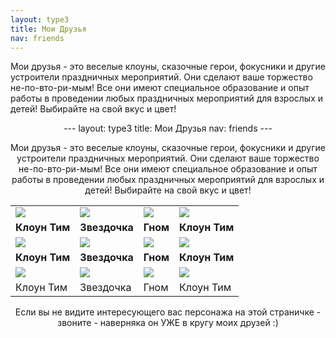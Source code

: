 ```yaml
---
layout: type3
title: Мои Друзья
nav: friends
---
```


<style type="text/css"> 
#text1 {HEIGHT: 80px; LEFT: 0px; POSITION: absolute; TOP: 50px;  hidden; WIDTH: 250px; Z-INDEX: 10} 
#text2 {HEIGHT: 80px; LEFT: 0px; POSITION: absolute; TOP: 50px;  hidden; WIDTH: 250px; Z-INDEX: 10} 
#text3 {HEIGHT: 80px; LEFT: 0px; POSITION: absolute; TOP: 50px;  hidden; WIDTH: 250px; Z-INDEX: 10} 
#text4 {HEIGHT: 80px; LEFT: 0px; POSITION: absolute; TOP: 50px;  hidden; WIDTH: 250px; Z-INDEX: 10} 
#text5 {HEIGHT: 80px; LEFT: 0px; POSITION: absolute; TOP: 50px;  hidden; WIDTH: 250px; Z-INDEX: 10} 
#text6 {HEIGHT: 80px; LEFT: 0px; POSITION: absolute; TOP: 50px;  hidden; WIDTH: 250px; Z-INDEX: 10} 
#text7 {HEIGHT: 80px; LEFT: 0px; POSITION: absolute; TOP: 50px;  hidden; WIDTH: 250px; Z-INDEX: 10} 
#text8 {HEIGHT: 80px; LEFT: 0px; POSITION: absolute; TOP: 50px;  hidden; WIDTH: 250px; Z-INDEX: 10} 
</style>

<p>Мои друзья - это веселые клоуны, сказочные герои, фокусники и другие устроители праздничных мероприятий. Они сделают ваше торжество не-по-вто-ри-мым! Все они имеют специальное образование и опыт работы в проведении любых праздничных мероприятий для взрослых и детей! Выбирайте на свой вкус и цвет!</p>
<p><center>---
layout: type3
title: Мои Друзья
nav: friends
---

<style type="text/css"> 
#text1 {HEIGHT: 80px; LEFT: 0px; POSITION: absolute; TOP: 50px;  hidden; WIDTH: 250px; Z-INDEX: 10} 
#text2 {HEIGHT: 80px; LEFT: 0px; POSITION: absolute; TOP: 50px;  hidden; WIDTH: 250px; Z-INDEX: 10} 
#text3 {HEIGHT: 80px; LEFT: 0px; POSITION: absolute; TOP: 50px;  hidden; WIDTH: 250px; Z-INDEX: 10} 
#text4 {HEIGHT: 80px; LEFT: 0px; POSITION: absolute; TOP: 50px;  hidden; WIDTH: 250px; Z-INDEX: 10} 
#text5 {HEIGHT: 80px; LEFT: 0px; POSITION: absolute; TOP: 50px;  hidden; WIDTH: 250px; Z-INDEX: 10} 
#text6 {HEIGHT: 80px; LEFT: 0px; POSITION: absolute; TOP: 50px;  hidden; WIDTH: 250px; Z-INDEX: 10} 
#text7 {HEIGHT: 80px; LEFT: 0px; POSITION: absolute; TOP: 50px;  hidden; WIDTH: 250px; Z-INDEX: 10} 
#text8 {HEIGHT: 80px; LEFT: 0px; POSITION: absolute; TOP: 50px;  hidden; WIDTH: 250px; Z-INDEX: 10} 
</style>

<p>Мои друзья - это веселые клоуны, сказочные герои, фокусники и другие устроители праздничных мероприятий. Они сделают ваше торжество не-по-вто-ри-мым! Все они имеют специальное образование и опыт работы в проведении любых праздничных мероприятий для взрослых и детей! Выбирайте на свой вкус и цвет!</p>
<p><center>
<table>
<tr>
<td><a href="javascript:alert('Смотрите и другие подсказки по любому персонажу')" onmouseover="showhint('text1');" onmouseout="hidehint('text1');"><img src="../img/tim.jpg"></a></td>
<td><a href="javascript:alert('Смотрите и другие подсказки по любому персонажу')" onmouseover="showhint('text2');" onmouseout="hidehint('text2');"><img src="../img/zvezdochka.jpg"></a></td>
<td><a href="javascript:alert('Смотрите и другие подсказки по любому персонажу')" onmouseover="showhint('text3');" onmouseout="hidehint('text3');"><img src="../img/gnom.jpg"></a></td>
<td><a href="javascript:alert('Смотрите и другие подсказки по любому персонажу')" onmouseover="showhint('text4');" onmouseout="hidehint('text4');"><img src="../img/tim.jpg"></a></td></tr>
<tr><td> <b>Клоун Тим </b></td><td><b>Звездочка</b></td><td><b>Гном</b></td><td> <b>Клоун Тим</b> </td></tr>
<tr>
<td><a href="javascript:alert('Смотрите и другие подсказки по любому персонажу')" onmouseover="showhint('text5');" onmouseout="hidehint('text5');"><img src="../img/tim.jpg"></a></td>
<td><img src="../img/zvezdochka.jpg"></td><td><img src="../img/gnom.jpg"></td><td><img src="../img/tim.jpg"></td></tr>
<tr><td> <strong>Клоун Тим </strong></td><td><strong>Звездочка</strong></td><td><strong>Гном</strong></td><td> <strong>Клоун Тим </strong></td></tr>
<tr><td><img src="../img/tim.jpg"></td><td><img src="../img/zvezdochka.jpg"></td><td><img src="../img/gnom.jpg"></td><td><img src="../img/tim.jpg"></td></tr>
<tr><td> Клоун Тим </td><td>Звездочка</td><td>Гном</td><td> Клоун Тим </td></tr>
</table></center></p>

<p>Если вы не видите интересующего вас персонажа на этой страничке - звоните - наверняка он УЖЕ в кругу моих друзей :)</p>

<table cellspacing="0" id='text1' border="1" align="left" width="100%" cellpadding="5" style="HEIGHT: 80px; LEFT: 30%; TOP: 50px; WIDTH: 400px; display:none">
<tr><td bgcolor="#FFFFE1"><font size="-1"> <h3 id=’.leteer”>К</h3>лоун - универсальный персонаж. Клоун может провести праздник для детей и взрослых любого возраста. В его арсенале все: игры и затеи, эстафеты, аквагрим, несложные фокусы, моделирование фигурок из воздушных шаров, мини-шоу мыльных пузырей. <br><br>&nbsp&nbspСтоимость 2-х часовой игровой программы с Клоуном, в которую включены аквагрим средней степени сложности, моделирование фигурок из воздушных шаров и мини-шоу мыльных пузырей, составляет 3500 рублей в пределах МКАД. В исключительных случаях (а в случае выезда за город - всегда) к стоимости заказа добавляется стоимость проезда до места проведения праздника и обратно.  </font>
</td></tr></table>
<table cellspacing="0" id='text2' border="1" align="left" width="100%" cellpadding="5" style="HEIGHT: 80px; LEFT: 35%; TOP: 50px; WIDTH: 400px; display:none">
<tr><td bgcolor="#FFFFE1"><font size="-1"> Пираты - персонажи характерные. Даже самый милый пират может быть не принят детьми до 5-6 лет, поэтому лучший возраст аудитории для пирата - дети от 6 до 10 лет. Для старших школьников пиратов так же можно приглашать, но уже для проведения массовых праздников (классных, школьных, командных). Вместе с пиратами дети будут соревноваться в силе и ловкости, искать сокровища Флинта, оспаривать титул "Гроза морей и океанов" или веселиться в иной, разработанной специально для вашего торжества, праздничной программе.  <br><br>&nbsp&nbspСтоимость 2-х часовой игровой программы с пиратом, в которую включены аквагрим средней степени сложности, моделирование фигурок из воздушных шаров и мини-шоу мыльных пузырей, составляет 3500 рублей в пределах МКАД. В исключительных случаях (а в случае выезда за город - всегда) к стоимости заказа добавляется стоимость проезда до места проведения праздника и обратно. Специально разработанная для вашего торжества праздничная программа оплачивается дополнительно (1000 рублей).</font>
</td></tr></table>
<table cellspacing="0" id='text3' border="1" align="left" width="100%" cellpadding="5" style="HEIGHT: 80px; LEFT: 40%; TOP: 50px; WIDTH: 300px; display:none">
<tr><td bgcolor="#ccffff"><font size="-1"><b>Привет. Я Гном!</b><br>
Гном оставит у Вашего ребенка самые незабываемые и яркие впечатления. Конкурсы, игры, легкий аквагрим, веселые эстафеты - все это уже включено в нашу игровую интерактивную программу. Для каждого ребенка подарок - игрушка из шара для моделирования. Также Вы можете пригласить на детский праздник вместе с клоуном Тимом какого-либо еще другого персонажа. Мероприятие проходит активно, смешно и весело.
Веселятся все!</font>
</td></tr></table>

<table cellspacing="0" id='text4' border="1" align="left" width="100%" о="5" style="HEIGHT: 80px; LEFT: 45%; TOP: 50px; WIDTH: 300px; display:none">
<tr><td bgcolor="#FFFFE1"><font size="-1"><b>Привет. Я Тим!</b><br></font>
</td></tr></table>


<table cellspacing="0" id='text5' border="1" align="left" width="100%" cellpadding="5" style="HEIGHT: 80px; LEFT: 30%; TOP: 250px; WIDTH: 300px; display:none">
<tr><td bgcolor="#FFFFE1"><img src="../img/tim.jpg"></td><td bgcolor="#FFFFE1"><font size="-1"><b>Привет. Я Тим!</b></font><br><img src="../img/fire.gif"></td>
</tr></table>


<table cellspacing="0" id='text6' border="1" align="left" width="100%" cellpadding="5" style="HEIGHT: 80px; LEFT: 150px; TOP: 150px; WIDTH: 300px; display:none">
<tr><td bgcolor="#FFFFE1"><font size="-1"><b>Привет. Я Гном!</b><br>



 </font>
</td></tr></table>

<table cellspacing="0" id='text7' border="1" align="left" width="100%" cellpadding="5" style="HEIGHT: 80px; LEFT: 150px; TOP: 150px; WIDTH: 300px; display:none">
<tr><td bgcolor="#FFFFE1"><font size="-1"><b>Привет. Я Гном!</b><br>



 </font>
</td></tr></table>

<table cellspacing="0" id='text8' border="1" align="left" width="100%" cellpadding="5" style="HEIGHT: 80px; LEFT: 150px; TOP: 150px; WIDTH: 300px; display:none">
<tr><td bgcolor="#FFFFE1"><font size="-1"><b>Привет. Я Гном!</b><br>



</font>
</td></tr></table>


</td></tr></table>
